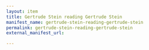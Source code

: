 ```yaml
---
layout: item
title: Gertrude Stein reading Gertrude Stein
manifest_name: gertrude-stein-reading-gertrude-stein
permalink: gertrude-stein-reading-gertrude-stein
external_manifest_url: 

---
```

<!-- Add an essay or interpretive material below this line,
using HTML or markdown.  Do not modify this file above this line -->
